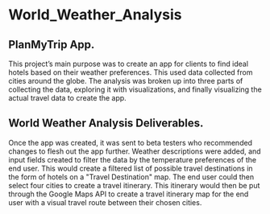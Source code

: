 # World_Weather_Analysis


## PlanMyTrip App.

This project’s main purpose was to create an app for clients to find ideal hotels based on their weather preferences. This used data collected from cities around the globe. The analysis was broken up into three parts of collecting the data, exploring it with visualizations, and finally visualizing the actual travel data to create the app.


## World Weather Analysis Deliverables.

Once the app was created, it was sent to beta testers who recommended changes to flesh out the app further.
Weather descriptions were added, and input fields created to filter the data by the temperature preferences of the end user. This would create a filtered list of possible travel destinations in the form of hotels on a "Travel Destination" map. The end user could then select four cities to create a travel itinerary. This itinerary would then be put through the Google Maps API to create a travel itinerary map for the end user with a visual travel route between their chosen cities.
